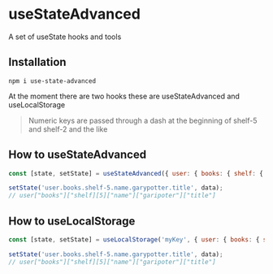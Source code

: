 # useStateAdvanced
A set of useState hooks and tools

## Installation
```
npm i use-state-advanced
```
At the moment there are two hooks these are useStateAdvanced and useLocalStorage
> Numeric keys are passed through a dash at the beginning of shelf-5 and shelf-2 and the like
## How to useStateAdvanced


```js
const [state, setState] = useStateAdvanced({ user: { books: { shelf: {...and the like} } } });

setState('user.books.shelf-5.name.garypotter.title', data);
// user["books"]["shelf][5]["name"]["garipoter"]["title"]
```
## How to useLocalStorage

 
```js
const [state, setState] = useLocalStorage('myKey', { user: { books: { shelf: {...and the like} } } });

setState('user.books.shelf-5.name.garypotter.title', data);
// user["books"]["shelf][5]["name"]["garipoter"]["title"]
```